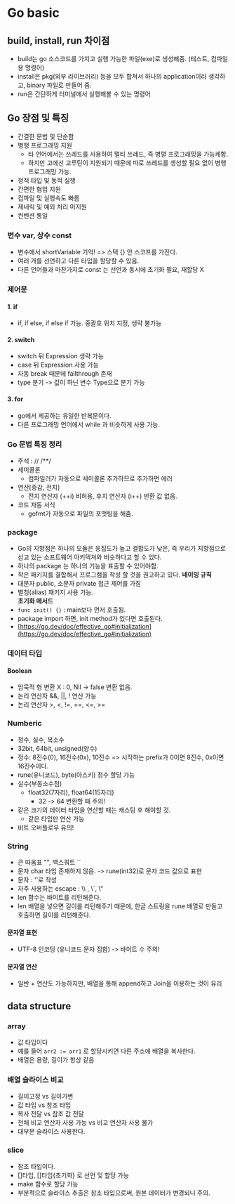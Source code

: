 # Go basic
## build, install, run 차이점
- build는 go 소스코드를 가지고 실행 가능한 파일(exe)로 생성해줌. (테스트, 컴파일용 명령어)
- install은 pkg(외부 라이브러리) 등을 모두 합쳐서 하나의 application이라 생각하고, binary 파일로 만들어 줌.
- run은 간단하게 터미널에서 실행해볼 수 있는 명령어

## Go 장점 및 특징
- 간결한 문법 및 단순함
- 병행 프로그래밍 지원
  - 타 언어에서는 쓰레드를 사용하여 멀티 쓰레드, 즉 병렬 프로그래밍을 가능케함.
  - 하지만 고에선 고루틴이 지원되기 때문에 따로 쓰레드를 생성할 필요 없이 병행 프로그래밍 가능.
- 정적 타입 및 동적 실행
- 간편한 협업 지원
- 컴파일 및 실행속도 빠름
- 제네릭 및 예외 처리 미지원
- 컨벤션 통일

### 변수 var, 상수 const
- 변수에서 shortVariable 기억! => 스택 {} 안 스코프를 가진다.
- 여러 개를 선언하고 다른 타입을 할당할 수 있음.
- 다른 언어들과 마찬가지로 const 는 선언과 동시에 초기화 필요, 재할당 X

### 제어문

#### 1. if
- if, if else, if else if 가능. 중괄호 위치 지정, 생략 불가능

#### 2. switch
- switch 뒤 Expression 생략 가능
- case 뒤 Expression 사용 가능
- 자동 break 때문에 fallthrough 존재
- type 분기 -> 값이 하닌 변수 Type으로 분기 가능

#### 3. for
- go에서 제공하는 유일한 반복문이다.
- 다른 프로그래밍 언어에서 while 과 비슷하게 사용 가능.

### Go 문법 특징 정리
- 주석 : // /**/
- 세미콜론
  - 컴파일러가 자동으로 세미콜론 추가하므로 추가하면 에러
- 연산[증감, 전치]
  - 전치 연산자 (++i) 비허용, 후치 연산자 (i++) 반환 값 없음.
- 코드 자동 서식
  - gofmt가 자동으로 파일의 포맷팅을 해줌.


### package
- Go의 지향점은 하나의 모듈은 응집도가 높고 결합도가 낮은, 즉 우리가 지향점으로 삼고 있는 소프트웨어 아키텍쳐와 비슷하다고 할 수 있다.
- 하나의 package 는 하나의 기능을 표출할 수 있어야함.
- 작은 패키지를 결합해서 프로그램을 작성 할 것을 권고하고 있다.
**네이밍 규칙**
- 대문자 public, 소문자 private 접근 제어를 가짐
- 별칭(alias) 패키지 사용 가능.  
**초기화 메서드**
- `func init() {}` : main보다 먼저 호출됨.
- package import 하면, init method가 있다면 호출된다.
- [https://go.dev/doc/effective_go#initialization](https://go.dev/doc/effective_go#initialization)

### 데이터 타입
#### Boolean 
- 암묵적 형 변환 X : 0, Nil -> false 변환 없음.
- 논리 연산자 &&, ||, ! 연산 가능
- 논리 연산자 >, <, !=, ==, <=, >= 

### Numberic
- 정수, 실수, 복소수
- 32bit, 64bit, unsigned(양수)
- 정수: 8진수(0), 16진수(0x), 10진수 => 시작하는 prefix가 0이면 8진수, 0x이면 16진수이다.
- rune(유니코드), byte(아스키) 정수 할당 가능
- 실수(부동소수점)
  - float32(7자리), float64(15자리)
    - 32 -> 64 변환할 때 주의!
- 같은 크기의 데이터 타입을 연산할 때는 캐스팅 후 해야할 것.
  - 같은 타입만 연산 가능
- 비트 오버플로우 유의!


### String
- 큰 따옴표 "", 백스쿼트 ``
- 문자 char 타입 존재하지 않음. -> rune(int32)로 문자 코드 값으로 표현
- 문자 : ''로 작성
- 자주 사용하는 escape : \\\ , \\`, \\"
- len 함수는 바이트를 리턴해준다.
- len 배열을 넣으면 길이를 리턴해주기 때문에, 한글 스트링을 rune 배열로 만들고 호출하면 길이를 리턴해준다.
#### 문자열 표현
- UTF-8 인코딩 (유니코드 문자 집합) -> 바이트 수 주의!
#### 문자열 연산
- 일반 + 연산도 가능하지만, 배열을 통해 append하고 Join을 이용하는 것이 유리


## data structure
### array
- 값 타입이다
- 예를 들어 `arr2 := arr1` 로 할당시키면 다른 주소에 배열을 복사한다.
- 배열은 용량, 길이가 항상 같음


### 배열 슬라이스 비교
- 길이고정 vs 길이가변
- 값 타입 vs 참조 타입
- 복사 전달 vs 참조 값 전달
- 전체 비교 연산자 사용 가능 vs 비교 연산자 사용 불가
- 대부분 슬라이스 사용한다.

### slice
- 참조 타입이다.
- []타입, []타입{초기화} 로 선언 및 할당 가능
- make 함수로 할당 가능
- 부분적으로 슬라이스 추출은 참조 타입으로써, 원본 데이터가 변경되니 주의.